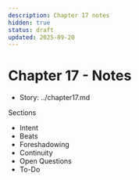 ```yaml
---
description: Chapter 17 notes
hidden: true
status: draft
updated: 2025-09-20
---
```


# Chapter 17 - Notes

- Story: ../chapter17.md

Sections
- Intent
- Beats
- Foreshadowing
- Continuity
- Open Questions
- To-Do
